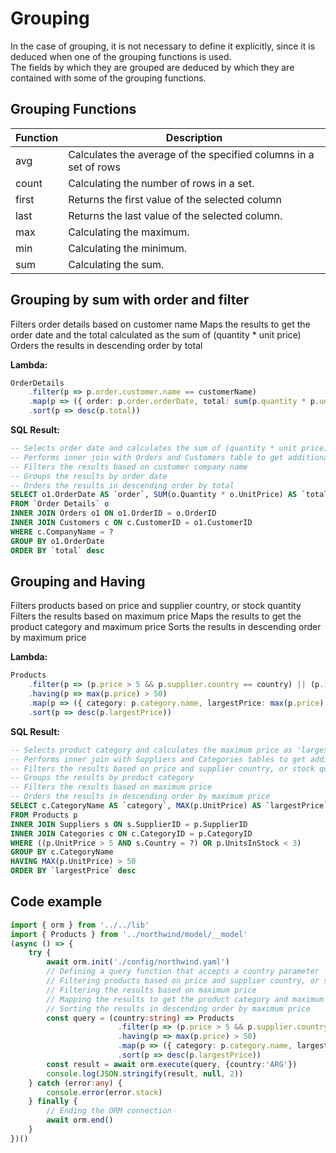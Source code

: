 # Grouping

In the case of grouping, it is not necessary to define it explicitly, since it is deduced when one of the grouping functions is used. \
The fields by which they are grouped are deduced by which they are contained with some of the grouping functions.

## Grouping Functions

|Function   |Description                                   										|
|-----------|-----------------------------------------------------------------|
|avg				|Calculates the average of the specified columns in a set of rows	|
|count			|Calculating the number of rows in a set.													|
|first			|Returns the first value of the selected column										|
|last				|Returns the last value of the selected column.										|
|max				|Calculating the maximum.																					|
|min				|Calculating the minimum.																					|
|sum				|Calculating the sum.																							|

## Grouping by sum with order and filter

Filters order details based on customer name
Maps the results to get the order date and the total calculated as the sum of (quantity * unit price)
Orders the results in descending order by total

**Lambda:**

```Typescript
OrderDetails
	.filter(p => p.order.customer.name == customerName)
	.map(p => ({ order: p.order.orderDate, total: sum(p.quantity * p.unitPrice) }))
	.sort(p => desc(p.total))
```

**SQL Result:**

``` sql
-- Selects order date and calculates the sum of (quantity * unit price) as 'total'
-- Performs inner join with Orders and Customers table to get additional customer information
-- Filters the results based on customer company name
-- Groups the results by order date
-- Orders the results in descending order by total
SELECT o1.OrderDate AS `order`, SUM(o.Quantity * o.UnitPrice) AS `total` 
FROM `Order Details` o 
INNER JOIN Orders o1 ON o1.OrderID = o.OrderID 
INNER JOIN Customers c ON c.CustomerID = o1.CustomerID 
WHERE c.CompanyName = ? 
GROUP BY o1.OrderDate 
ORDER BY `total` desc 
```

## Grouping and Having

Filters products based on price and supplier country, or stock quantity
Filters the results based on maximum price
Maps the results to get the product category and maximum price
Sorts the results in descending order by maximum price

**Lambda:**

```Typescript
Products
	.filter(p => (p.price > 5 && p.supplier.country == country) || (p.inStock < 3))
	.having(p => max(p.price) > 50)
	.map(p => ({ category: p.category.name, largestPrice: max(p.price) }))
	.sort(p => desc(p.largestPrice))
```

**SQL Result:**

```sql
-- Selects product category and calculates the maximum price as 'largestPrice'
-- Performs inner join with Suppliers and Categories tables to get additional product information
-- Filters the results based on price and supplier country, or stock quantity
-- Groups the results by product category
-- Filters the results based on maximum price
-- Orders the results in descending order by maximum price
SELECT c.CategoryName AS `category`, MAX(p.UnitPrice) AS `largestPrice` 
FROM Products p 
INNER JOIN Suppliers s ON s.SupplierID = p.SupplierID 
INNER JOIN Categories c ON c.CategoryID = p.CategoryID 
WHERE ((p.UnitPrice > 5 AND s.Country = ?) OR p.UnitsInStock < 3) 
GROUP BY c.CategoryName 
HAVING MAX(p.UnitPrice) > 50 
ORDER BY `largestPrice` desc 
```

## Code example

```Typescript
import { orm } from '../../lib'
import { Products } from '../northwind/model/__model'
(async () => {
	try {		
		await orm.init('./config/northwind.yaml')
		// Defining a query function that accepts a country parameter
		// Filtering products based on price and supplier country, or stock quantity
		// Filtering the results based on maximum price
		// Mapping the results to get the product category and maximum price
		// Sorting the results in descending order by maximum price		
		const query = (country:string) => Products						
						.filter(p => (p.price > 5 && p.supplier.country == country) || (p.inStock < 3))						
						.having(p => max(p.price) > 50)						
						.map(p => ({ category: p.category.name, largestPrice: max(p.price) }))						
						.sort(p => desc(p.largestPrice))
		const result = await orm.execute(query, {country:'ARG'})
		console.log(JSON.stringify(result, null, 2))
	} catch (error:any) {
		console.error(error.stack)
	} finally {
		// Ending the ORM connection
		await orm.end()
	}
})()
```
